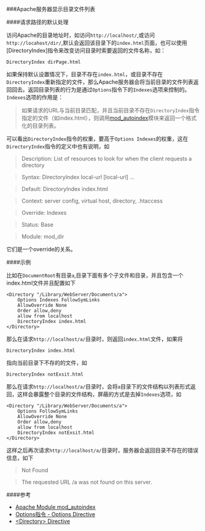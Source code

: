 ###Apache服务器显示目录文件列表

####请求路径的默认处理

访问Apache的目录地址时，如访问`http://localhost/`,或访问`http://locahost/dir/`,默认会返回该目录下的`index.html`页面，也可以使用[DirectoryIndex]指令来改变访问目录时索要返回的文件名称，如：

	DirectoryIndex dirPage.html
	
如果保持默认设置情况下，目录不存在`index.html`，或目录不存在`DirectoryIndex`重新指定的文件，那么Apache服务器会将当前目录的文件列表返回回去。返回目录列表的行为是通过`Options`指令下的`Indexes`选项来控制的。`Indexes`选项的作用是：

>如果请求的URL与当前目录匹配，并且当前目录不存在`DirectoryIndex`指令指定的文件（如index.html），则调用[mod_autoindex](1)模块来返回一个格式化的目录列表。

可以看出`DirectoryIndex`指令的权重，要高于`Options Indexes`的权重，这在`DirectoryIndex`指令的定义中也有说明，如

>Description:	List of resources to look for when the client requests a directory

>Syntax:	DirectoryIndex local-url [local-url] ...

>Default:	DirectoryIndex index.html

>Context:	server config, virtual host, directory, .htaccess

>Override:	Indexes

>Status:	Base

>Module:	mod_dir

它们是一个override的关系。

####示例

比如在`DocumentRoot`有目录`a`,目录下面有多个子文件和目录，并且包含一个index.html文件并且配置如下

	<Directory "/Library/WebServer/Documents/a">
    	Options Indexes FollowSymLinks
	    AllowOverride None
    	Order allow,deny
	    allow from localhost
	    DirectoryIndex index.html
	</Directory>

那么在请求`http://localhost/a/`目录时，则返回`index.html`文件，如果将

	DirectoryIndex index.html
	
指向当前目录下不存的的文件，如

	DirectoryIndex notExsit.html	

那么在请求`http://localhost/a/`目录时，会将`a`目录下的文件结构以列表形式返回，这样会暴露整个目录的文件结构，屏蔽的方式是去掉`Indexes`选项，如
	
	<Directory "/Library/WebServer/Documents/a">
    	Options FollowSymLinks
	    AllowOverride None
    	Order allow,deny
	    allow from localhost
	    DirectoryIndex notExsit.html
	</Directory>
	
这样之后再次请求`http://localhost/a/`目录时，服务器会返回目录不存在的错误信息，如下

>Not Found

>The requested URL /a was not found on this server.
	
####参考

+ [Apache Module mod_autoindex](1)
+ [Options指令 - Options Directive](2)
+ [\<Directory\> Directive](3)

[1]: http://httpd.apache.org/docs/2.2/mod/mod_autoindex.html
[2]: http://httpd.apache.org/docs/2.2/mod/core.html#options
[3]: http://httpd.apache.org/docs/2.2/mod/core.html#directory